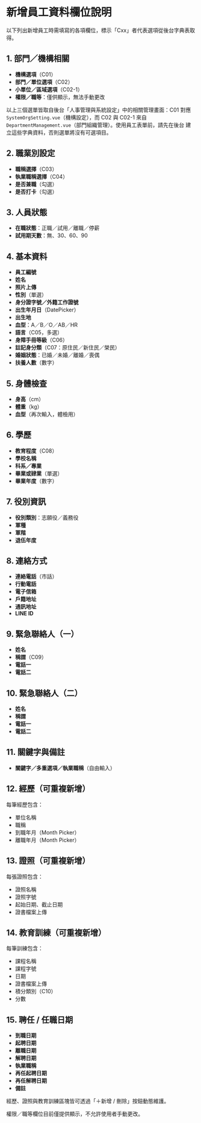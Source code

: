 # 新增員工資料欄位說明

以下列出新增員工時需填寫的各項欄位，標示「Cxx」者代表選項從後台字典表取得。

## 1. 部門／機構相關
- **機構選項**（C01）
- **部門／單位選項**（C02）
- **小單位／區域選項**（C02-1）
- **權限／職等**：僅供顯示，無法手動更改

以上三個選單皆取自後台「人事管理與系統設定」中的相關管理畫面：C01 對應
`SystemOrgSetting.vue`（機構設定），而 C02 與 C02-1 來自
`DepartmentManagement.vue`（部門組織管理）。使用員工表單前，請先在後台
建立這些字典資料，否則選單將沒有可選項目。

## 2. 職業別設定
- **職稱選擇**（C03）
- **執業職稱選擇**（C04）
- **是否兼職**（勾選）
- **是否打卡**（勾選）

## 3. 人員狀態
- **在職狀態**：正職／試用／離職／停薪
- **試用期天數**：無、30、60、90

## 4. 基本資料
- **員工編號**
- **姓名**
- **照片上傳**
- **性別**（單選）
- **身分證字號／外籍工作證號**
- **出生年月日**（DatePicker）
- **出生地**
- **血型**：A／B／O／AB／HR
- **語言**（C05，多選）
- **身障手冊等級**（C06）
- **註記身分類**（C07：原住民／新住民／榮民）
- **婚姻狀態**：已婚／未婚／離婚／喪偶
- **扶養人數**（數字）

## 5. 身體檢查
- **身高**（cm）
- **體重**（kg）
- **血型**（再次輸入，體檢用）

## 6. 學歷
- **教育程度**（C08）
- **學校名稱**
- **科系／專業**
- **畢業或肄業**（單選）
- **畢業年度**（數字）

## 7. 役別資訊
- **役別類別**：志願役／義務役
- **軍種**
- **軍階**
- **退伍年度**

## 8. 連絡方式
- **連絡電話**（市話）
- **行動電話**
- **電子信箱**
- **戶籍地址**
- **通訊地址**
- **LINE ID**

## 9. 緊急聯絡人（一）
- **姓名**
- **稱謂**（C09）
- **電話一**
- **電話二**

## 10. 緊急聯絡人（二）
- **姓名**
- **稱謂**
- **電話一**
- **電話二**

## 11. 關鍵字與備註
- **關鍵字／多重選項／執業職稱**（自由輸入）

## 12. 經歷（可重複新增）
每筆經歷包含：
- 單位名稱
- 職稱
- 到職年月（Month Picker）
- 離職年月（Month Picker）

## 13. 證照（可重複新增）
每張證照包含：
- 證照名稱
- 證照字號
- 起始日期、截止日期
- 證書檔案上傳

## 14. 教育訓練（可重複新增）
每筆訓練包含：
- 課程名稱
- 課程字號
- 日期
- 證書檔案上傳
- 積分類別（C10）
- 分數

## 15. 聘任 / 任職日期
- **到職日期**
- **起聘日期**
- **離職日期**
- **解聘日期**
- **執業職稱**
- **再任起聘日期**
- **再任解聘日期**
- **備註**

經歷、證照與教育訓練區塊皆可透過「＋新增 / 刪除」按鈕動態維護。

權限／職等欄位目前僅提供顯示，不允許使用者手動更改。